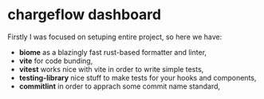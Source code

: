 # chargeflow dashboard

Firstly I was focused on setuping entire project, so here we have:

- **biome** as a blazingly fast rust-based formatter and linter,
- **vite** for code bunding,
- **vitest** works nice with vite in order to write simple tests,
- **testing-library** nice stuff to make tests for your hooks and components,
- **commitlint** in order to apprach some commit name standard,
